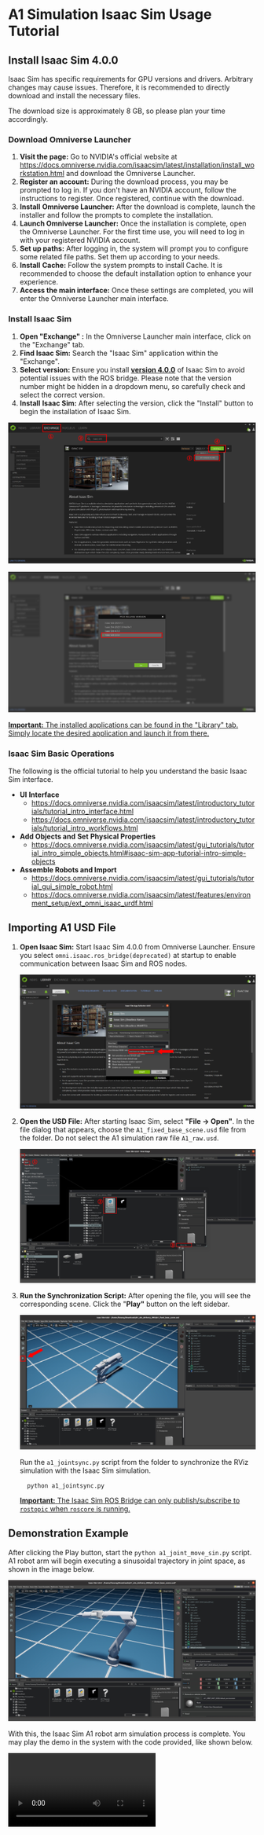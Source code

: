# A1 Simulation Isaac Sim Usage Tutorial

## Install Isaac Sim 4.0.0

Isaac Sim has specific requirements for GPU versions and drivers. Arbitrary changes may cause issues. Therefore, it is recommended to directly download and install the necessary files.

The download size is approximately 8 GB, so please plan your time accordingly.

### Download Omniverse Launcher

1. **Visit the page:** Go to NVIDIA's official website at https://docs.omniverse.nvidia.com/isaacsim/latest/installation/install_workstation.html and download the Omniverse Launcher.
2. **Register an account:** During the download process, you may be prompted to log in. If you don't have an NVIDIA account, follow the instructions to register. Once registered, continue with the download.
3. **Install** **Omniverse Launcher:** After the download is complete, launch the installer and follow the prompts to complete the installation.
4. **Launch Omniverse Launcher:** Once the installation is complete, open the Omniverse Launcher. For the first time use, you will need to log in with your registered NVIDIA account.
5. **Set up paths:** After logging in, the system will prompt you to configure some related file paths. Set them up according to your needs.
6. **Install** **Cache:** Follow the system prompts to install Cache. It is recommended to choose the default installation option to enhance your experience.
7. **Access the main interface:** Once these settings are completed, you will enter the Omniverse Launcher main interface.

### Install Isaac Sim

1. **Open "Exchange" :** In the Omniverse Launcher main interface, click on the "Exchange" tab.
2. **Find Isaac Sim:** Search the "Isaac Sim" application within the "Exchange".
3. **Select version:** Ensure you install **<u>version 4.0.0</u>** of Isaac Sim to avoid potential issues with the ROS bridge. Please note that the version number might be hidden in a dropdown menu, so carefully check and select the correct version.
4. **Install** **Isaac Sim:** After selecting the version, click the "Install" button to begin the installation of Isaac Sim.

![exchange1_en](assets/exchange1_en.png)

![exchange2_en](assets/exchange2_en.png)

<u>**Important:** The installed applications can be found in the "Library" tab. Simply locate the desired application and launch it from there.</u>

### Isaac Sim Basic Operations

The following is the official tutorial to help you understand the basic Isaac Sim interface.

- **UI** **Interface**
    - https://docs.omniverse.nvidia.com/isaacsim/latest/introductory_tutorials/tutorial_intro_interface.html
    - https://docs.omniverse.nvidia.com/isaacsim/latest/introductory_tutorials/tutorial_intro_workflows.html
- **Add Objects and** **Set** **Physical Properties**
    - https://docs.omniverse.nvidia.com/isaacsim/latest/gui_tutorials/tutorial_intro_simple_objects.html#isaac-sim-app-tutorial-intro-simple-objects
- **Assemble Robots and Import**
    - https://docs.omniverse.nvidia.com/isaacsim/latest/gui_tutorials/tutorial_gui_simple_robot.html
    - https://docs.omniverse.nvidia.com/isaacsim/latest/features/environment_setup/ext_omni_isaac_urdf.html



## Importing A1 USD File

1. **Open Isaac Sim:** Start Isaac Sim 4.0.0 from Omniverse Launcher. Ensure you select `omni.isaac.ros_bridge(deprecated)` at startup to enable communication between Isaac Sim and ROS nodes.

   ![library_en](assets/library_en.png)

2. **Open the USD File:** After starting Isaac Sim, select **"File -> Open"**. In the file dialog that appears, choose the `A1_fixed_base_scene.usd` file from the folder. Do not select the A1 simulation raw file `A1_raw.usd`.

   ![launcher1_en](assets/launcher1_en.png)



3. **Run the Synchronization Script:** After opening the file, you will see the corresponding scene. Click the "**Play"** button on the left sidebar.

   ![launcher2_en](assets/launcher2_en.png)

   Run the `a1_jointsync.py` script from the folder to synchronize the RViz simulation with the Isaac Sim simulation.

    ```shell
      python a1_jointsync.py
    ```

   <u>**Important:** The Isaac Sim ROS Bridge can only publish/subscribe to `rostopic` when `roscore` is running.</u>



## Demonstration Example

After clicking the Play button, start the `python a1_joint_move_sin.py` script. A1 robot arm will begin executing a sinusoidal trajectory in joint space, as shown in the image below.

![launcher3_en](assets/launcher3_en.jpg)

With this, the Isaac Sim A1 robot arm simulation process is complete. You may play the demo in the system with the code provided, like shown below.

<video src="assets/a1_asaacsim_demo.mp4"></video>

